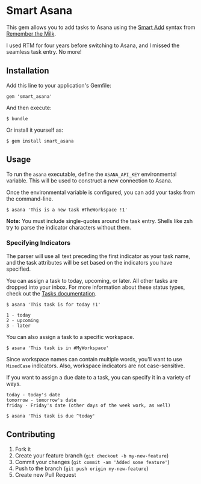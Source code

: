 # Smart Asana

This gem allows you to add tasks to Asana using the [Smart Add][]
syntax from [Remember the Milk][].

I used RTM for four years before switching to Asana, and I missed the
seamless task entry. No more!

## Installation

Add this line to your application's Gemfile:

    gem 'smart_asana'

And then execute:

    $ bundle

Or install it yourself as:

    $ gem install smart_asana

## Usage

To run the `asana` executable, define the `ASANA_API_KEY` environmental
variable. This will be used to construct a new connection to Asana.

Once the environmental variable is configured, you can add your tasks
from the command-line.

    $ asana 'This is a new task #TheWorkspace !1'

**Note:** You must include single-quotes around the task entry. Shells
like zsh try to parse the indicator characters without them.

### Specifying Indicators

The parser will use all text preceding the first indicator as your task
name, and the task attributes will be set based on the indicators you
have specified.

You can assign a task to today, upcoming, or later. All other tasks are
dropped into your inbox. For more information about these status types,
check out the [Tasks documentation][].

    $ asana 'This task is for today !1'

```text
1 - today
2 - upcoming
3 - later
```

You can also assign a task to a specific workspace.

    $ asana 'This task is in #MyWorkspace'

Since workspace names can contain multiple words, you'll want to use
`MixedCase` indicators. Also, workspace indicators are not case-sensitive.

If you want to assign a due date to a task, you can specify it in
a variety of ways.

```text
today - today's date
tomorrow - tomorrow's date
friday - Friday's date (other days of the week work, as well)
```

    $ asana 'This task is due ^today'


## Contributing

1. Fork it
2. Create your feature branch (`git checkout -b my-new-feature`)
3. Commit your changes (`git commit -am 'Added some feature'`)
4. Push to the branch (`git push origin my-new-feature`)
5. Create new Pull Request

[Smart Add]: http://www.rememberthemilk.com/services/smartadd/
[Remember The Milk]: http://www.rememberthemilk.com/
[Tasks documentation]: http://developer.asana.com/documentation/#tasks
